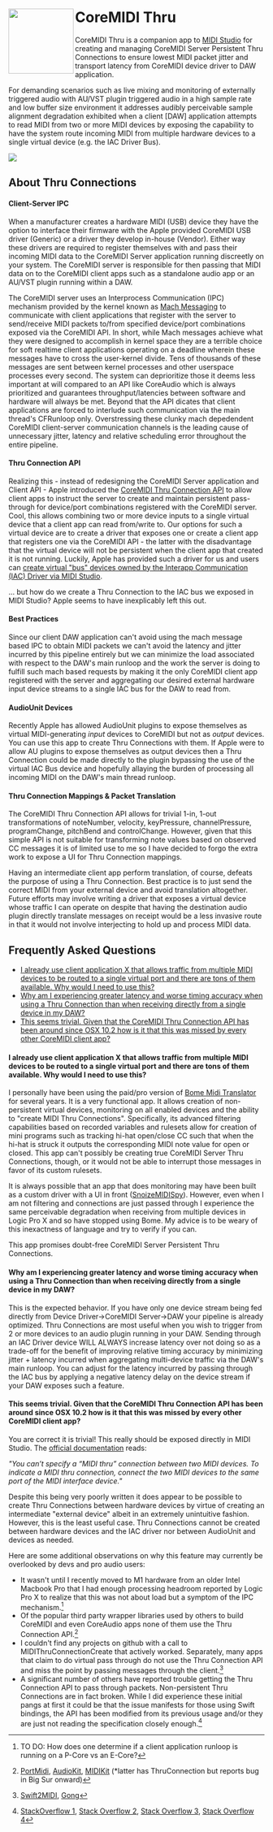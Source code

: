 <div>
<img align="left" src="https://github.com/3rdGen-Media/CoreMIDI-Thru/blob/master/Resources/Assets/AppIcon/Logo1024x1024.png" width="128">
<h1>CoreMIDI Thru</h1>
</div>
    
CoreMIDI Thru is a companion app to [MIDI Studio](https://support.apple.com/en-nz/guide/audio-midi-setup/ams875bae1e0/3.5/mac/13.0) for creating and managing CoreMIDI Server Persistent Thru Connections to ensure lowest MIDI packet jitter and transport latency from CoreMIDI device driver to DAW application. 

For demanding scenarios such as live mixing and monitoring of externally triggered audio with AU/VST plugin triggered audio in a high sample rate and low buffer size environment it addresses audibly perceivable sample alignment degradation exhibited when a client [DAW] application attempts to read MIDI from two or more MIDI devices by exposing the capability to have the system route incoming MIDI from multiple hardware devices to a single virtual device (e.g. the IAC Driver Bus).

<img align="center" src="https://github.com/3rdGen-Media/CoreMIDI-Thru/blob/master/Resources/Images/MainWindow.png">

## About Thru Connections

<h4>Client-Server IPC</h3>

When a manufacturer creates a hardware MIDI (USB) device they have the option to interface their firmware with the Apple provided CoreMIDI USB driver (Generic) or a driver they develop in-house (Vendor).  Either way these drivers are required to register themselves with and pass their incoming MIDI data to the CoreMIDI Server application running discreetly on your system.  The CoreMIDI server is responsible for then passing that MIDI data on to the CoreMIDI client apps such as a standalone audio app or an AU/VST plugin running within a DAW. 

The CoreMIDI server uses an Interprocess Communication (IPC) mechanism provided by the kernel known as [Mach Messaging](https://developer.apple.com/library/archive/documentation/Darwin/Conceptual/KernelProgramming/Mach/Mach.html#//apple_ref/doc/uid/TP30000905-CH209-CEGJEIAG) to communicate with client applications that register with the server to send/receive MIDI packets to/from specified device/port combinations exposed via the CoreMIDI API.  In short, while Mach messages achieve what they were designed to accomplish in kernel space they are a terrible choice for soft realtime client applications operating on a deadline wherein these messages have to cross the user-kernel divide.  Tens of thousands of these messages are sent between kernel processes and other userspace processes every second. The system can deprioritize those it deems less important at will compared to an API like CoreAudio which is always prioritized and guarantees throughput/latencies between software and hardware will always be met.  Beyond that the API dicates that client applications are forced to interlude such communication via the main thread's CFRunloop only.  Overstressing these clunky mach depedendent CoreMIDI client-server communication channels is the leading cause of unnecessary jitter, latency and relative scheduling error throughout the entire pipeline.    

<h4>Thru Connection API</h4>

Realizing this - instead of redesigning the CoreMIDI Server application and Client API - Apple introduced the [CoreMIDI Thru Connection API](https://developer.apple.com/documentation/coremidi/midi_thru_connection?language=objc) to allow client apps to instruct the server to create and maintain persistent pass-through for device/port combinations registered with the CoreMIDI server.  Cool, this allows combining two or more device inputs to a single virtual device that a client app can read from/write to.  Our options for such a virtual device are to create a driver that exposes one or create a client app that registers one via the CoreMIDI API - the latter with the disadvantage that the virtual device will not be persistent when the client app that created it is not running.  Luckily, Apple has provided such a driver for us and users can [create virtual "bus" devices owned by the Interapp Communication (IAC) Driver via MIDI Studio](https://support.apple.com/en-nz/guide/audio-midi-setup/ams1013/3.5/mac/13.1).

... but how do we create a Thru Connection to the IAC bus we exposed in MIDI Studio?  Apple seems to have inexplicably left this out.             

<h4>Best Practices</h4>

Since our client DAW application can't avoid using the mach message based IPC to obtain MIDI packets we can't avoid the latency and jitter incurred by this pipeline entirely but we can minimize the load associated with respect to the DAW's main runloop and the work the server is doing to fulfill such mach based requests by making it the only CoreMIDI client app registered with the server and aggregating our desired external hardware input device streams to a single IAC bus for the DAW to read from.

<h4>AudioUnit Devices</h4>

Recently Apple has allowed AudioUnit plugins to expose themselves as virtual MIDI-generating *input* devices to CoreMIDI but not as *output* devices.  You can use this app to create Thru Connections with them.  If Apple were to allow AU plugins to expose themselves as output devices then a Thru Connection could be made directly to the plugin bypassing the use of the virtual IAC Bus device and hopefully allaying the burden of processing all incoming MIDI on the DAW's main thread runloop.   

<h4>Thru Connection Mappings & Packet Translation</h4>

The CoreMIDI Thru Connection API allows for trivial 1-in, 1-out transformations of noteNumber, velocity, keyPressure, channelPressure, programChange, pitchBend and controlChange.  However, given that this simple API is not suitable for transforming note values based on observed CC messages it is of limited use to me so I have decided to forgo the extra work to expose a UI for Thru Connection mappings.  

Having an intermediate client app perform translation, of course, defeats the purpose of using a Thru Connection.  Best practice is to just send the correct MIDI from your external device and avoid translation altogether. Future efforts may involve writing a driver that exposes a virtual device whose traffic I can operate on despite that having the destination audio plugin directly translate messages on receipt would be a less invasive route in that it would not involve interjecting to hold up and process MIDI data. 

## Frequently Asked Questions

- [I already use client application X that allows traffic from multiple MIDI devices to be routed to a single virtual port and there are tons of them available.  Why would I need to use this?](#Question1)
- [Why am I experiencing greater latency and worse timing accuracy when using a Thru Connection than when receiving directly from a single device in my DAW?](#Question2)
- [This seems trivial.  Given that the CoreMIDI Thru Connection API has been around since OSX 10.2 how is it that this was missed by every other CoreMIDI client app?](#Question3)


<a name="Question1"/></a>
#### I already use client application X that allows traffic from multiple MIDI devices to be routed to a single virtual port and there are tons of them available.  Why would I need to use this?

I personally have been using the paid/pro version of [Bome Midi Translator](https://www.bome.com/products/miditranslator) for several years.  It is a very functional app.  It allows creation of non-persistent virtual devices, monitoring on all enabled devices and the ability to "create MIDI Thru Connections".  Specifically, its advanced filtering capabilities based on recorded variables and rulesets allow for creation of mini programs such as tracking hi-hat open/close CC such that when the hi-hat is struck it outputs the corresponding MIDI note value for open or closed.  This app can't possibly be creating true CoreMIDI Server Thru Connections, though, or it would not be able to interrupt those messages in favor of its custom rulesets.  

It is always possible that an app that does monitoring may have been built as a custom driver with a UI in front ([SnoizeMIDISpy](https://github.com/krevis/MIDIApps)). However, even when I am not filtering and connections are just passed through I experience the same perceivable degradation when receiving from multiple devices in Logic Pro X and so have stopped using Bome.  My advice is to be weary of this inexactness of language and try to verify if you can.  

This app promises doubt-free CoreMIDI Server Persistent Thru Connections.

<a name="Question2"/></a>
#### Why am I experiencing greater latency and worse timing accuracy when using a Thru Connection than when receiving directly from a single device in my DAW?

This is the expected behavior.  If you have only one device stream being fed directly from Device Driver->CoreMIDI Server->DAW your pipeline is already optimized.  Thru Connections are most useful when you wish to trigger from 2 or more devices to an audio plugin running in your DAW. Sending through an IAC Driver device WILL ALWAYS increase latency over not doing so as a trade-off for the benefit of improving relative timing accuracy by minimizing jitter + latency incurred when aggregating multi-device traffic via the DAW's main runloop.  You can adjust for the latency incurred by passing through the IAC bus by applying a negative latency delay on the device stream if your DAW exposes such a feature.   

<a name="Question3"/></a>
#### This seems trivial.  Given that the CoreMIDI Thru Connection API has been around since OSX 10.2 how is it that this was missed by every other CoreMIDI client app?

You are correct it is trivial!  This really should be exposed directly in MIDI Studio.  The [official documentation](https://support.apple.com/en-nz/guide/audio-midi-setup/ams875bae1e0/3.5/mac/13.0) reads:

*"You can’t specify a “MIDI thru” connection between two MIDI devices. To indicate a MIDI thru connection, connect the two MIDI devices to the same port of the MIDI interface device."*

Despite this being very poorly written it does appear to be possible to create Thru Connections between hardware devices by virtue of creating an intermediate "external device" albeit in an extremely unintuitive fashion.  However, this is the least useful case.  Thru Connections cannot be created between hardware devices and the IAC driver nor between AudioUnit and devices as needed.  

Here are some additional observations on why this feature may currently be overlooked by devs and pro audio users:

- It wasn't until I recently moved to M1 hardware from an older Intel Macbook Pro that I had enough processing headroom reported by Logic Pro X to realize that this was not about load but a symptom of the IPC mechanism.[^1]
- Of the popular third party wrapper libraries used by others to build CoreMIDI and even CoreAudio apps none of them use the Thru Connection API.[^2]
- I couldn't find any projects on github with a call to MIDIThruConnectionCreate that actively worked. Separately, many apps that claim to do virtual pass through do not use the Thru Connection API and miss the point by passing messages through the client.[^3] 
- A significant number of others have reported trouble getting the Thru Connection API to pass through packets.  Non-persistent Thru Connections are in fact broken.  While I did experience these initial pangs at first it could be that the issue manifests for those using Swift bindings, the API has been modified from its previous usage and/or they are just not reading the specification closely enough.[^4]

[^1]: TO DO:  How does one determine if a client application runloop is running on a P-Core vs an E-Core?
[^2]: [PortMidi](https://github.com/PortMidi/portmidi), [AudioKit](https://github.com/AudioKit/AudioKit), [MIDIKit](https://github.com/orchetect/MIDIKit) (*latter has ThruConnection but reports bug in Big Sur onward)
[^3]: [Swift2MIDI](https://github.com/genedelisa/Swift2MIDI), [Gong](https://github.com/dclelland/Gong)
[^4]: [StackOverflow 1](https://stackoverflow.com/questions/54871326/how-is-a-coremidi-thru-connection-made-in-swift-4-2), [Stack Overflow 2](https://stackoverflow.com/questions/15141810/midithruconnectioncreate-xcode), [Stack Overflow 3](https://stackoverflow.com/questions/14825371/how-to-monitor-outgoing-midi-messages-in-coremidi), [Stack Overflow 4](https://www.appsloveworld.com/swift/100/138/midithruconnectioncreate-always-creates-persistent-midi-thru-connection)
